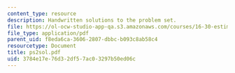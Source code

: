 ```yaml
---
content_type: resource
description: Handwritten solutions to the problem set.
file: https://ol-ocw-studio-app-qa.s3.amazonaws.com/courses/16-30-estimation-and-control-of-aerospace-systems-spring-2004/3784e17e76d32df57ac03297b50ed06c_ps2sol.pdf
file_type: application/pdf
parent_uid: f8eda6ca-3606-2807-dbbc-b093c8ab58c4
resourcetype: Document
title: ps2sol.pdf
uid: 3784e17e-76d3-2df5-7ac0-3297b50ed06c
---
```

